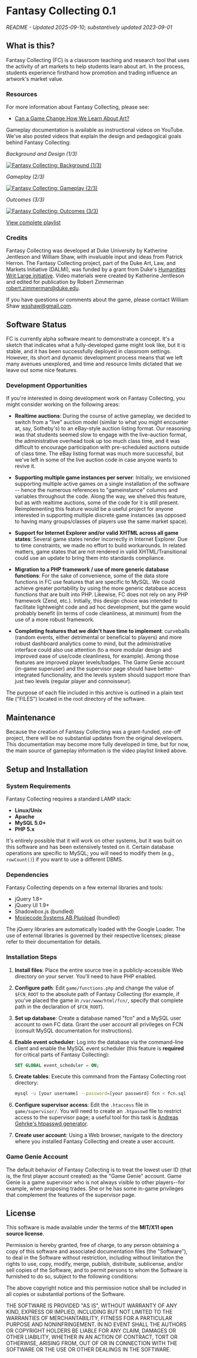 # Fantasy Collecting 0.1

*README - Updated 2025-09-10; substantively updated 2023-09-01*

## What is this?

Fantasy Collecting (FC) is a classroom teaching and research tool that uses the activity of art markets to help students learn about art. In the process, students experience firsthand how promotion and trading influence an artwork's market value.

### Resources

For more information about Fantasy Collecting, please see:
- [Can a Game Change How We Learn About Art?](http://researchcommons.library.duke.edu/can-a-game-change-how-we-learn-about-art/)

Gameplay documentation is available as instructional videos on YouTube. We've also posted videos that explain the design and pedagogical goals behind Fantasy Collecting:

*Background and Design (1/3)*

[![Fantasy Collecting: Background (1/3)](https://img.youtube.com/vi/MQsHH7fnS4c/mqdefault.jpg)](https://youtu.be/MQsHH7fnS4c?si=-BCA4INmEprM8pLV)

*Gameplay (2/3)*

[![Fantasy Collecting: Gameplay (2/3)](https://img.youtube.com/vi/i8QG2bexQKM/mqdefault.jpg)](https://youtu.be/i8QG2bexQKM?si=VikKkZ7Unx7uW4ue)

*Outcomes (3/3)*

[![Fantasy Collecting: Outcomes (3/3)](https://img.youtube.com/vi/aSNtbcCF3zg/mqdefault.jpg)](https://youtu.be/aSNtbcCF3zg?si=soNBM_t9YGwx1Qmp)

[View complete playlist](https://www.youtube.com/playlist?list=PLCtm1VP4HzgQhQtyyzM0Kdh6IiQ7F8ZrX)

### Credits

Fantasy Collecting was developed at Duke University by Katherine Jentleson and William Shaw, with invaluable input and ideas from Patrick Herron. The Fantasy Collecting project, part of the Duke Art, Law, and Markets Initiative (DALMI), was funded by a grant from Duke's [Humanities Writ Large initiative](http://humanitieswritlarge.duke.edu/). Video materials were created by Katherine Jentleson and edited for publication by Robert Zimmerman <robert.zimmerman@duke.edu>.

If you have questions or comments about the game, please contact William Shaw <wsshaw@gmail.com>.

## Software Status

FC is currently alpha software meant to demonstrate a concept. It's a sketch that indicates what a fully-developed game might look like, but it is stable, and it has been successfully deployed in classroom settings. However, its short and dynamic development process means that we left many avenues unexplored, and time and resource limits dictated that we leave out some nice features.

### Development Opportunities

If you're interested in doing development work on Fantasy Collecting, you might consider working on the following areas:

- **Realtime auctions**: During the course of active gameplay, we decided to switch from a "live" auction model (similar to what you might encounter at, say, Sotheby's) to an eBay-style auction listing format. Our reasoning was that students seemed slow to engage with the live-auction format, the administrative overhead took up too much class time, and it was difficult to encourage participation with pre-scheduled auctions outside of class time. The eBay listing format was much more successful, but we've left in some of the live auction code in case anyone wants to revive it.

- **Supporting multiple game instances per server**: Initially, we envisioned supporting multiple active games on a single installation of the software -- hence the numerous references to "gameinstance" columns and variables throughout the code. Along the way, we shelved this feature, but as with realtime auctions, some of the code for it is still present. Reimplementing this feature would be a useful project for anyone interested in supporting multiple discrete game instances (as opposed to having many groups/classes of players use the same market space).

- **Support for Internet Explorer and/or valid XHTML across all game states**: Several game states render incorrectly in Internet Explorer. Due to time constraints, we made no effort to build workarounds. In related matters, game states that are not rendered in valid XHTML/Transitional could use an update to bring them into standards compliance.

- **Migration to a PHP framework / use of more generic database functions**: For the sake of convenience, some of the data store functions in FC use features that are specific to MySQL. We could achieve greater portability by using the more generic database access functions that are built into PHP. Likewise, FC does not rely on any PHP framework (Zend, etc.). Initially, this design choice was intended to facilitate lightweight code and ad hoc development, but the game would probably benefit (in terms of code cleanliness, at minimum) from the use of a more robust framework.

- **Completing features that we didn't have time to implement**: curveballs (random events, either detrimental or beneficial to players) and more robust dashboard analytics come to mind, but the administrative interface could also use attention (to a more modular design and improved ease of use/code cleanliness, for example). Among those features are improved player levels/badges. The Game Genie account (in-game superuser) and the supervisor page should have better-integrated functionality, and the levels system should support more than just two levels (regular player and connoisseur).

The purpose of each file included in this archive is outlined in a plain text file ("FILES") located in the root directory of the software.

## Maintenance
Because the creation of Fantasy Collecting was a grant-funded, one-off project, there will be no substantial updates from the original developers. This documentation may become more fully developed in time, but for now, the main source of gameplay information is the video playlist linked above.

## Setup and Installation

### System Requirements

Fantasy Collecting requires a standard LAMP stack:
- **Linux/Unix**
- **Apache**
- **MySQL 5.0+**
- **PHP 5.x**

It's entirely possible that it will work on other systems, but it was built on this software and has been extensively tested on it. Certain database operations are specific to MySQL; you will need to modify them (e.g., `rowCount()`) if you want to use a different DBMS.

### Dependencies

Fantasy Collecting depends on a few external libraries and tools:
- jQuery 1.8+
- jQuery UI 1.9+
- Shadowbox.js (bundled)
- [Moxiecode Systems AB Plupload](http://www.moxiecode.com/products_plupload.php) (bundled)

The jQuery libraries are automatically loaded with the Google Loader. The use of external libraries is governed by their respective licenses; please refer to their documentation for details.

### Installation Steps

1. **Install files**: Place the entire source tree in a publicly-accessible Web directory on your server. You'll need to have PHP enabled.

2. **Configure path**: Edit `game/functions.php` and change the value of `$FCN_ROOT` to the absolute path of Fantasy Collecting (for example, if you've placed the game in `/var/www/html/fcn/`, specify that complete path in the declaration of `$FCN_ROOT`).

3. **Set up database**: Create a database named "fcn" and a MySQL user account to own FC data. Grant the user account all privileges on FCN (consult MySQL documentation for instructions).

4. **Enable event scheduler**: Log into the database via the command-line client and enable the MySQL event scheduler (this feature is **required** for critical parts of Fantasy Collecting):
   ```sql
   SET GLOBAL event_scheduler = ON;
   ```

5. **Create tables**: Execute this command from the Fantasy Collecting root directory:
   ```bash
   mysql -u [your username] --password=[your password] fcn < fcn.sql
   ```

6. **Configure supervisor access**: Edit the `.htaccess` file in `game/supervisor/`. You will need to create an `.htpasswd` file to restrict access to the supervisor page; a useful tool for this task is [Andreas Gehrke's htpasswd generator](http://www.htaccesstools.com/htpasswd-generator/).

7. **Create user account**: Using a Web browser, navigate to the directory where you installed Fantasy Collecting and create a user account.

### Game Genie Account

The default behavior of Fantasy Collecting is to treat the lowest user ID (that is, the first player account created) as the "Game Genie" account. Game Genie is a game supervisor who is not always visible to other players--for example, when proposing trades. She or he has some in-game privileges that complement the features of the supervisor page.

## License

This software is made available under the terms of the **MIT/X11 open source license**.

Permission is hereby granted, free of charge, to any person obtaining a copy of this software and associated documentation files (the "Software"), to deal in the Software without restriction, including without limitation the rights to use, copy, modify, merge, publish, distribute, sublicense, and/or sell copies of the Software, and to permit persons to whom the Software is furnished to do so, subject to the following conditions:

The above copyright notice and this permission notice shall be included in all copies or substantial portions of the Software.

THE SOFTWARE IS PROVIDED "AS IS", WITHOUT WARRANTY OF ANY KIND, EXPRESS OR IMPLIED, INCLUDING BUT NOT LIMITED TO THE WARRANTIES OF MERCHANTABILITY, FITNESS FOR A PARTICULAR PURPOSE AND NONINFRINGEMENT. IN NO EVENT SHALL THE AUTHORS OR COPYRIGHT HOLDERS BE LIABLE FOR ANY CLAIM, DAMAGES OR OTHER LIABILITY, WHETHER IN AN ACTION OF CONTRACT, TORT OR OTHERWISE, ARISING FROM, OUT OF OR IN CONNECTION WITH THE SOFTWARE OR THE USE OR OTHER DEALINGS IN THE SOFTWARE.
